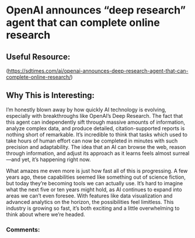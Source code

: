 # OpenAI announces “deep research” agent that can complete online research

## Useful Resource:
(https://sdtimes.com/ai/openai-announces-deep-research-agent-that-can-complete-online-research/)

## Why This is Interesting:
I’m honestly blown away by how quickly AI technology is evolving, especially with breakthroughs like OpenAI’s Deep Research. The fact that this agent can independently sift through massive amounts of information, analyze complex data, and produce detailed, citation-supported reports is nothing short of remarkable. It’s incredible to think that tasks which used to take hours of human effort can now be completed in minutes with such precision and adaptability. The idea that an AI can browse the web, reason through information, and adjust its approach as it learns feels almost surreal—and yet, it’s happening right now.

What amazes me even more is just how fast all of this is progressing. A few years ago, these capabilities seemed like something out of science fiction, but today they’re becoming tools we can actually use. It’s hard to imagine what the next five or ten years might hold, as AI continues to expand into areas we can’t even foresee. With features like data visualization and advanced analytics on the horizon, the possibilities feel limitless. This industry is growing so fast, it’s both exciting and a little overwhelming to think about where we’re headed.
### Comments:

